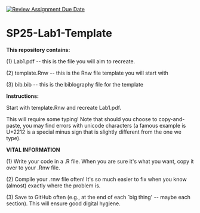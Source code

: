 [![Review Assignment Due Date](https://classroom.github.com/assets/deadline-readme-button-22041afd0340ce965d47ae6ef1cefeee28c7c493a6346c4f15d667ab976d596c.svg)](https://classroom.github.com/a/RExn5XyH)
# SP25-Lab1-Template

**This repository contains:**

(1) Lab1.pdf -- this is the file you will aim to recreate.

(2) template.Rnw -- this is the Rnw file template you will start with

(3) bib.bib -- this is the biblography file for the template

**Instructions:**

Start with template.Rnw and recreate Lab1.pdf. 

This will require some typing! Note that should you choose to copy-and-paste, you may find errors with unicode characters (a famous example is U+2212 is a special minus sign that is slightly different from the one we type).

**VITAL INFORMATION**

(1) Write your code in a .R file. When you are sure it's what you want, copy it over to your .Rnw file.

(2) Compile your .rnw file often! It's so much easier to fix when you know (almost) exactly where the problem is.

(3) Save to GitHub often (e.g., at the end of each `big thing' -- maybe each section). This will ensure good digital hygiene. 
